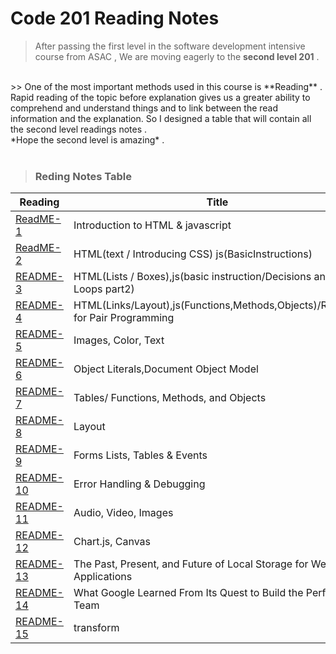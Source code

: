 # Code 201 Reading Notes

> After passing the first level in the software development intensive course from ASAC , We are moving eagerly to the **second level 201** .
<br>
>> One of the most important methods used in this course is **Reading** .
Rapid reading of the topic before explanation gives us a greater ability to comprehend and understand things and to link between the read information and the explanation.
So I designed a table that will contain all the second level readings notes .
<br>
*Hope the second level is amazing* .
<br>
<br>

> ### Reding Notes Table 

| Reading      | Title  |
| -------------| -------|
| [ReadME-1](https://raghadmustafa96.github.io/reading-notes/README-1) |  Introduction to HTML & javascript      |
| [ReadME-2](https://raghadmustafa96.github.io/reading-notes/class-02) | HTML(text / Introducing CSS) js(BasicInstructions)      |
| [README-3](https://raghadmustafa96.github.io/reading-notes/README-3) | HTML(Lists / Boxes),js(basic instruction/Decisions and Loops part2) |
| [README-4](https://raghadmustafa96.github.io/reading-notes/README-4) | HTML(Links/Layout),js(Functions,Methods,Objects)/Reasons for Pair Programming|
| [README-5](https://raghadmustafa96.github.io/reading-notes/README-5) | Images, Color, Text|
| [README-6](https://raghadmustafa96.github.io/reading-notes/README-6) | Object Literals,Document Object Model |
| [README-7](https://raghadmustafa96.github.io/reading-notes/README-7) | Tables/ Functions, Methods, and Objects |
| [README-8](https://raghadmustafa96.github.io/reading-notes/README-8) |Layout|
| [README-9](https://raghadmustafa96.github.io/reading-notes/README-9) |  Forms Lists, Tables & Events |
| [README-10](https://raghadmustafa96.github.io/reading-notes/README-10)| Error Handling & Debugging |
| [README-11](https://raghadmustafa96.github.io/reading-notes/README-11)| Audio, Video, Images |
| [README-12](https://raghadmustafa96.github.io/reading-notes/README-12)|  Chart.js, Canvas      |
| [README-13](https://raghadmustafa96.github.io/reading-notes/README-13)|  The Past, Present, and Future of Local Storage for Web Applications |
| [README-14](https://raghadmustafa96.github.io/reading-notes/README-14b)|  What Google Learned From Its Quest to Build the Perfect Team      |
| [README-15](https://raghadmustafa96.github.io/reading-notes/README-14a)|  transform      |